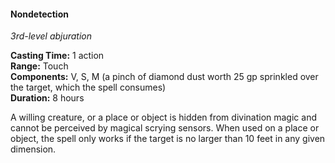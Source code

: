 #### Nondetection
<!-- markdownlint-disable link-image-reference-definitions -->
[_metadata_:spell_name]:- "Nondetection"
[_metadata_:spell_level]:- "3"
[_metadata_:spell_school]:- "abjuration"
[_metadata_:ritual]:- "false"
[_metadata_:casting_time_amount]:- "1"
[_metadata_:casting_time_unit]:- "action"
[_metadata_:range]:- "Touch"
[_metadata_:target]:- "one willing creature, or a place or object"
[_metadata_:components_verbal]:- "true"
[_metadata_:components_somatic]:- "true"
[_metadata_:components_material]:- "true"
[_metadata_:components_material_description]:- "a pinch of diamond dust worth 25 gp sprinkled over the target, which the spell consumes"
[_metadata_:components_material_cost]:- "25 gp"
[_metadata_:duration]:- "8 hours"
[_metadata_:concentration]:- "false"
[_metadata_:compared_to_wotc_srd_5.1]:- "mechanics_same_wording_different"
[_metadata_:compared_to_a5e_srd]:- "mechanics_different_wording_different"
<!-- markdownlint-disable-next-line no-emphasis-as-heading -->
_3rd-level abjuration_

**Casting Time:** 1 action \
**Range:** Touch \
**Components:** V, S, M (a pinch of diamond dust worth 25 gp sprinkled over the target, which the spell consumes) \
**Duration:** 8 hours

A willing creature, or a place or object is hidden from divination magic and cannot be perceived by magical scrying sensors.
When used on a place or object, the spell only works if the target is no larger than 10 feet in any given dimension.
